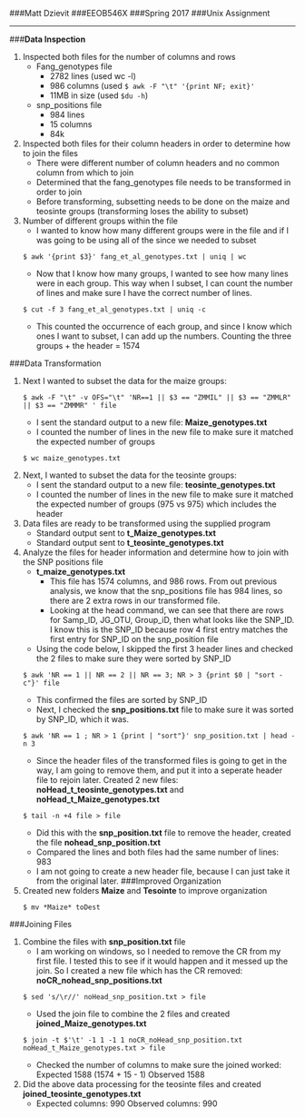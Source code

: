 ###Matt Dzievit
###EEOB546X
###Spring 2017
###Unix Assignment

_______


###**Data Inspection**
1. Inspected both files for the number of columns and rows
	- Fang_genotypes file
		- 2782 lines (used wc -l) 
		- 986 columns (used ```$ awk -F "\t" '{print NF; exit}'```
		- 11MB in size (used ```$du -h```)
	- snp_positions file
		- 984 lines
		- 15 columns
		- 84k
2. Inspected both files for their column headers in order to determine how to join the files
	- There were different number of column headers and no common column from which to join
	- Determined that the fang_genotypes file needs to be transformed in order to join
	- Before transforming, subsetting needs to be done on the maize and teosinte groups (transforming loses the ability to subset)
3. Number of different groups within the file
	- I wanted to know how many different groups were in the file and if I was going to be using all of the since we needed to subset
	```
	$ awk '{print $3}' fang_et_al_genotypes.txt | uniq | wc
	```
	- Now that I know how many groups, I wanted to see how many lines were in each group. This way when I subset, I can count the number of lines and make sure I have the correct number of lines.
	```
	$ cut -f 3 fang_et_al_genotypes.txt | uniq -c
	```
	- This counted the occurrence of each group, and since I know which ones I want to subset, I can add up the numbers. Counting the three groups + the header = 1574

###Data Transformation

1. Next I wanted to subset the data for the maize groups:
	```
	$ awk -F "\t" -v OFS="\t" 'NR==1 || $3 == "ZMMIL" || $3 == "ZMMLR" || $3 == "ZMMMR" ' file
	```
	- I sent the standard output to a new file: **Maize_genotypes.txt**
	- I counted the number of lines in the new file to make sure it matched the expected number of groups
	```
	$ wc maize_genotypes.txt
	```
2. Next, I wanted to subset the data for the teosinte groups:
	- I sent the standard output to a new file: **teosinte_genotypes.txt**
	- I counted the number of lines in the new file to make sure it matched the expected number of groups (975 vs 975) which includes the header
3. Data files are ready to be transformed using the supplied program
	- Standard output sent to **t\_Maize_genotypes.txt**
	- Standard output sent to **t\_teosinte_genotypes.txt**
4. Analyze the files for header information and determine how to join with the SNP positions file
	- **t\_maize_genotypes.txt**
		- This file has 1574 columns, and 986 rows. From out previous analysis, we know that the snp_positions file has 984 lines, so there are 2 extra rows in our transformed file.
		- Looking at the head command, we can see that there are rows for Samp_ID, JG_OTU, Group_iD, then what looks like the SNP_ID. I know this is the SNP_ID because row 4 first entry matches the first entry for SNP_ID on the snp_position file
	- Using the code below, I skipped the first 3 header lines and checked the 2 files to make sure they were sorted by SNP_ID
	```
	$ awk 'NR == 1 || NR == 2 || NR == 3; NR > 3 {print $0 | "sort -c"}' file
	```
	- This confirmed the files are sorted by SNP_ID
	- Next, I checked the **snp\_positions.txt** file to make sure it was sorted by SNP_ID, which it was.
	```
	$ awk 'NR == 1 ; NR > 1 {print | "sort"}' snp_position.txt | head -n 3
	```
	- Since the header files of the transformed files is going to get in the way, I am going to remove them, and put it into a seperate header file to rejoin later. Created 2 new files: 
	**noHead\_t\_teosinte\_genotypes.txt** and **noHead\_t\_Maize\_genotypes.txt**
	```
	$ tail -n +4 file > file
	```
	- Did this with the **snp\_position.txt** file to remove the header, created the file **nohead\_snp\_position.txt**
	- Compared the lines and both files had the same number of lines: 983
	- I am not going to create a new header file, because I can just take it from the original later.
###Improved Organization
1. Created new folders **Maize** and **Tesointe** to improve organization
	```
	$ mv *Maize* toDest
	```
###Joining Files
1. Combine the files with **snp\_position.txt** file
	- I am working on windows, so I needed to remove the CR from my first file. I tested this to see if it would happen and it messed up the join. So I created a new file which has the CR removed: **noCR\_nohead\_snp\_positions.txt**
	```
	$ sed 's/\r//' noHead_snp_position.txt > file
	```
	- Used the join file to combine the 2 files and created **joined\_Maize\_genotypes.txt**
	```
	$ join -t $'\t' -1 1 -1 1 noCR_noHead_snp_position.txt noHead_t_Maize_genotypes.txt > file
	```
	- Checked the number of columns to make sure the joined worked: Expected 1588 (1574 + 15 - 1) Observed 1588
2. Did the above data processing for the teosinte files and created **joined\_teosinte\_genotypes.txt**
	- Expected columns: 990	Observed columns: 990
